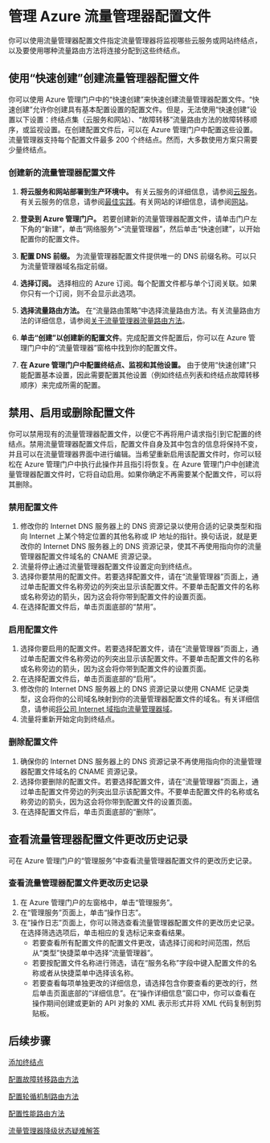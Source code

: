 <properties
   pageTitle="管理 Azure 流量管理器配置文件 | Windows Azure"
   description="本文将帮助你创建、禁用、启用、删除流量管理器配置文件以及查看 Azure 流量管理器配置文件的历史记录。"
   services="traffic-manager"
   documentationCenter=""
   authors="joaoma"
   manager="carmonm"
   editor="tysonn" />
<tags
	ms.service="traffic-manager"
	ms.date="11/12/2015"
	wacn.date=""/>

# 管理 Azure 流量管理器配置文件

你可以使用流量管理器配置文件指定流量管理器将监视哪些云服务或网站终结点，以及要使用哪种流量路由方法将连接分配到这些终结点。

## 使用“快速创建”创建流量管理器配置文件

你可以使用 Azure 管理门户中的“快速创建”来快速创建流量管理器配置文件。“快速创建”允许你创建具有基本配置设置的配置文件。但是，无法使用“快速创建”设置以下设置：终结点集（云服务和网站）、“故障转移”流量路由方法的故障转移顺序，或监视设置。在创建配置文件后，可以在 Azure 管理门户中配置这些设置。流量管理器支持每个配置文件最多 200 个终结点。然而，大多数使用方案只需要少量终结点。

### 创建新的流量管理器配置文件

1. **将云服务和网站部署到生产环境中。** 有关云服务的详细信息，请参阅[云服务](https://msdn.microsoft.com/zh-CN/library/jj155995.aspx)。有关云服务的信息，请参阅[最佳实践](https://msdn.microsoft.com/zh-cn/library/azure/5229dd1c-5a91-4869-8522-bed8597d9cf5#bkmk_TrafficManagerBestPracticesProfile)。有关网站的详细信息，请参阅[网站](/home/features/web-site/)。

2. **登录到 Azure 管理门户。** 若要创建新的流量管理器配置文件，请单击门户左下角的“新建”，单击“网络服务”>“流量管理器”，然后单击“快速创建”，以开始配置你的配置文件。
3. **配置 DNS 前缀。** 为流量管理器配置文件提供唯一的 DNS 前缀名称。可以只为流量管理器域名指定前缀。
4. **选择订阅。** 选择相应的 Azure 订阅。每个配置文件都与单个订阅关联。如果你只有一个订阅，则不会显示此选项。
5. **选择流量路由方法。** 在“流量路由策略”中选择流量路由方法。有关流量路由方法的详细信息，请参阅[关于流量管理器流量路由方法](/documentation/articles/traffic-manager-load-balancing-methods)。
6. **单击“创建”以创建新的配置文件**。完成配置文件配置后，你可以在 Azure 管理门户中的“流量管理器”窗格中找到你的配置文件。
7. **在 Azure 管理门户中配置终结点、监视和其他设置。** 由于使用“快速创建”只能配置基本设置，因此需要配置其他设置（例如终结点列表和终结点故障转移顺序）来完成所需的配置。 


## 禁用、启用或删除配置文件

你可以禁用现有的流量管理器配置文件，以便它不再将用户请求指引到它配置的终结点。禁用流量管理器配置文件后，配置文件自身及其中包含的信息将保持不变，并且可以在流量管理器界面中进行编辑。当希望重新启用该配置文件时，你可以轻松在 Azure 管理门户中执行此操作并且指引将恢复。在 Azure 管理门户中创建流量管理器配置文件时，它将自动启用。如果你确定不再需要某个配置文件，可以将其删除。

### 禁用配置文件

1. 修改你的 Internet DNS 服务器上的 DNS 资源记录以使用合适的记录类型和指向 Internet 上某个特定位置的其他名称或 IP 地址的指针。换句话说，就是更改你的 Internet DNS 服务器上的 DNS 资源记录，使其不再使用指向你的流量管理器配置文件域名的 CNAME 资源记录。
2. 流量将停止通过流量管理器配置文件设置定向到终结点。
3. 选择你要禁用的配置文件。若要选择配置文件，请在“流量管理器”页面上，通过单击配置文件名称旁边的列突出显示该配置文件。不要单击配置文件的名称或名称旁边的箭头，因为这会将你带到配置文件的设置页面。
4. 在选择配置文件后，单击页面底部的“禁用”。

### 启用配置文件

1. 选择你要启用的配置文件。若要选择配置文件，请在“流量管理器”页面上，通过单击配置文件名称旁边的列突出显示该配置文件。不要单击配置文件的名称或名称旁边的箭头，因为这会将你带到配置文件的设置页面。
2. 在选择配置文件后，单击页面底部的“启用”。
3. 修改你的 Internet DNS 服务器上的 DNS 资源记录以使用 CNAME 记录类型，这会将你的公司域名映射到你的流量管理器配置文件的域名。有关详细信息，请参阅[将公司 Internet 域指向流量管理器域](/documentation/articles/traffic-manager-point-internet-domain)。
4. 流量将重新开始定向到终结点。

### 删除配置文件

1. 确保你的 Internet DNS 服务器上的 DNS 资源记录不再使用指向你的流量管理器配置文件域名的 CNAME 资源记录。
2. 选择你要删除的配置文件。若要选择配置文件，请在“流量管理器”页面上，通过单击配置文件旁边的列突出显示该配置文件。不要单击配置文件的名称或名称旁边的箭头，因为这会将你带到配置文件的设置页面。
4. 在选择配置文件后，单击页面底部的“删除”。

## 查看流量管理器配置文件更改历史记录

可在 Azure 管理门户的“管理服务”中查看流量管理器配置文件的更改历史记录。

### 查看流量管理器配置文件更改历史记录

1. 在 Azure 管理门户的左窗格中，单击“管理服务”。
2. 在“管理服务”页面上，单击“操作日志”。
3. 在“操作日志”页面上，你可以筛选查看流量管理器配置文件的更改历史记录。在选择筛选选项后，单击相应的复选标记来查看结果。
   - 若要查看所有配置文件的配置文件更改，请选择订阅和时间范围，然后从“类型”快捷菜单中选择“流量管理器”。
   - 若要按配置文件名称进行筛选，请在“服务名称”字段中键入配置文件的名称或者从快捷菜单中选择该名称。
   - 若要查看每项单独更改的详细信息，请选择包含你要查看的更改的行，然后单击页面底部的“详细信息”。在“操作详细信息”窗口中，你可以查看在操作期间创建或更新的 API 对象的 XML 表示形式并将 XML 代码复制到剪贴板。


## 后续步骤

[添加终结点](/documentation/articles/traffic-manager-endpoints)

[配置故障转移路由方法](/documentation/articles/traffic-manager-configure-failover-routing-method)

[配置轮循机制路由方法](/documentation/articles/traffic-manager-configure-round-robin-routing-method)

[配置性能路由方法](/documentation/articles/traffic-manager-configure-performance-routing-method)

[流量管理器降级状态疑难解答](/documentation/articles/traffic-manager-troubleshooting-degraded)

<!---HONumber=Mooncake_1221_2015-->